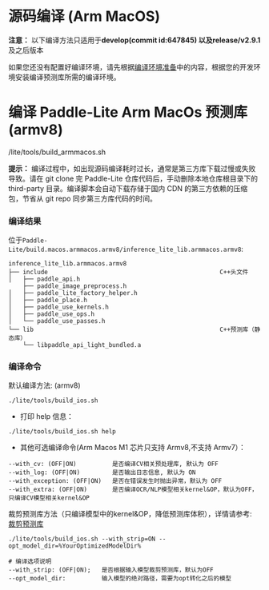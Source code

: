 # 源码编译 (Arm MacOS)

**注意：** 以下编译方法只适用于**develop(commit id:647845) 以及release/v2.9.1** 及之后版本

如果您还没有配置好编译环境，请先根据[编译环境准备](compile_env.html#mac-os)中的内容，根据您的开发环境安装编译预测库所需的编译环境。

# 编译 Paddle-Lite Arm MacOs 预测库 (armv8)

/lite/tools/build_armmacos.sh

**提示：** 编译过程中，如出现源码编译耗时过长，通常是第三方库下载过慢或失败导致。请在 git clone 完 Paddle-Lite 仓库代码后，手动删除本地仓库根目录下的 third-party 目录。编译脚本会自动下载存储于国内 CDN 的第三方依赖的压缩包，节省从 git repo 同步第三方库代码的时间。

### 编译结果

位于`Paddle-Lite/build.macos.armmacos.armv8/inference_lite_lib.armmacos.armv8`:

```shell
inference_lite_lib.armmacos.armv8
├── include                                                C++头文件
│   ├── paddle_api.h
    ├── paddle_image_preprocess.h
│   ├── paddle_lite_factory_helper.h
│   ├── paddle_place.h
│   ├── paddle_use_kernels.h
│   ├── paddle_use_ops.h
│   └── paddle_use_passes.h
└── lib                                                    C++预测库（静态库）
    └── libpaddle_api_light_bundled.a
```

### 编译命令

 默认编译方法: (armv8)                                           
```shell
./lite/tools/build_ios.sh
```

- 打印 help 信息：

```shell
./lite/tools/build_ios.sh help
```

- 其他可选编译命令(Arm Macos M1 芯片只支持 Armv8,不支持 Armv7）：
```shell
--with_cv: (OFF|ON)          是否编译CV相关预处理库, 默认为 OFF
--with_log: (OFF|ON)         是否输出日志信息, 默认为 ON
--with_exception: (OFF|ON)   是否在错误发生时抛出异常，默认为 OFF
--with_extra: (OFF|ON)       是否编译OCR/NLP模型相关kernel&OP，默认为OFF，只编译CV模型相关kernel&OP
```

 裁剪预测库方法（只编译模型中的kernel&OP，降低预测库体积），详情请参考:  [裁剪预测库](library_tailoring)

```shell
./lite/tools/build_ios.sh --with_strip=ON --opt_model_dir=%YourOptimizedModelDir%

# 编译选项说明
--with_strip: (OFF|ON);   是否根据输入模型裁剪预测库，默认为OFF
--opt_model_dir:          输入模型的绝对路径，需要为opt转化之后的模型
```
